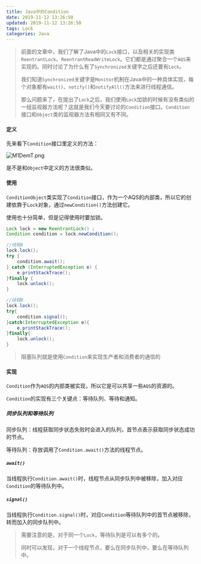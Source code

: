 ```yaml
---
title: Java中的Condition
date: 2019-11-12 13:26:50
updated: 2019-11-12 13:26:50
tags: Lock
categories: Java
---
```


> 前面的文章中，我们了解了Java中的`Lock`接口，以及相关的实现类`ReentrantLock`、`ReentrantReadWriteLock`。它们都是通过聚合一个`AQS`来实现的。同时讨论了为什么有了`Synchronized`关键字之后还要有`Lock`。
>
> 我们知道`Synchronized`关键字是`Monitor`机制在Java中的一种具体实现，每个对象都有`wait()`、`notify()`和`notifyAll()`方法来进行线程通信。
>
> 那么问题来了，在提出了`Lock`之后，我们使用`Lock`加锁的时候有没有类似的一组监视器方法呢？这就是我们今天要讨论的`Condition`接口。`Condition`接口和`Object`类的监视器方法有相同又有不同。	



#### 定义

先来看下`Condition`接口里定义的方法：

![M1DemT.png](https://s2.ax1x.com/2019/11/12/M1DemT.png)

是不是和`Object`中定义的方法很类似。



#### 使用

`ConditionObject`类实现了`Condition`接口，作为一个AQS的内部类，所以它的创建依靠于`Lock`对象，通过`newCondition()`方法创建它。

使用也十分简单，但是记得使用时要加锁。

```java
Lock lock = new ReentrantLock() ;
Condition condition = lock.newCondition();

//线程A
lock.lock();
try {
    condition.await();
} catch (InterruptedException e) {
    e.printStackTrace();
}finally {
    lock.unlock();
}

//线程B
lock.lock();
try{
    condition.signal();
}catch(InterruptedException e){
    e.printStackTrace();
}finally{
    lock.unlock();
}
```



> 阻塞队列就是使用`Condition`来实现生产者和消费者的通信的



#### 实现

`Condition`作为`AQS`的内部类被实现，所以它是可以共享一些`AQS`的资源的。

`Condition`的实现有三个关键点：等待队列、等待和通知。



##### 同步队列和等待队列

同步队列：线程获取同步状态失败时会进入的队列，首节点表示获取同步状态成功的节点。

等待队列：存放调用了`Condition.await()`方法的线程节点。



##### `await()`

当线程执行`Condition.await()`时，线程节点从同步队列中被移除，加入对应`Condition`的等待队列中。



##### `signal()`

当线程执行`Condition.signal()`时，对应`Condition`等待队列中的首节点被移除，转而加入的同步队列中。



> 需要注意的是，对于同一个`Lock`，等待队列是可以有多个的。
>
> 同时可以发现，对于一个线程节点，要么在同步队列中，要么在等待队列中。